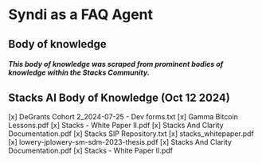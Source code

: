 # Syndi as a FAQ Agent
## Body of knowledge

##### This body of knowledge was scraped from prominent bodies of knowledge within the Stacks Community.

## Stacks AI Body of Knowledge (Oct 12 2024)
[x] DeGrants Cohort 2_2024-07-25 - Dev forms.txt
[x] Gamma Bitcoin Lessons.pdf
[x] Stacks - White Paper II.pdf
[x] Stacks And Clarity Documentation.pdf
[x] Stacks SIP Repository.txt
[x] stacks_whitepaper.pdf
[x] lowery-jplowery-sm-sdm-2023-thesis.pdf
[x] Stacks And Clarity Documentation.pdf
[x] Stacks - White Paper II.pdf
